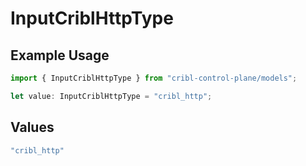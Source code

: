 # InputCriblHttpType

## Example Usage

```typescript
import { InputCriblHttpType } from "cribl-control-plane/models";

let value: InputCriblHttpType = "cribl_http";
```

## Values

```typescript
"cribl_http"
```